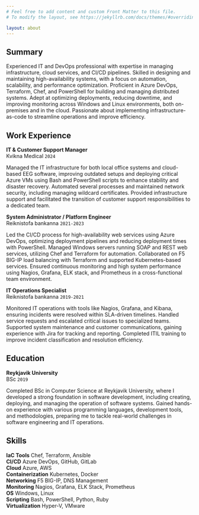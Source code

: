 ```yaml
---
# Feel free to add content and custom Front Matter to this file.
# To modify the layout, see https://jekyllrb.com/docs/themes/#overriding-theme-defaults

layout: about
---
```


## Summary

Experienced IT and DevOps professional with expertise in managing infrastructure, cloud services, and CI/CD pipelines. Skilled in designing and maintaining high-availability systems, with a focus on automation, scalability, and performance optimization. Proficient in Azure DevOps, Terraform, Chef, and PowerShell for building and managing distributed systems. Adept at optimizing deployments, reducing downtime, and improving monitoring across Windows and Linux environments, both on-premises and in the cloud. Passionate about implementing infrastructure-as-code to streamline operations and improve efficiency.

## Work Experience

__IT & Customer Support Manager__\
Kvikna Medical `2024`

Managed the IT infrastructure for both local office systems and cloud-based EEG software, improving outdated setups and deploying critical Azure VMs using Bash and PowerShell scripts to enhance stability and disaster recovery. Automated several processes and maintained network security, including managing wildcard certificates. Provided infrastructure support and facilitated the transition of customer support responsibilities to a dedicated team.

__System Administrator / Platform Engineer__\
Reiknistofa bankanna `2021-2023`

Led the CI/CD process for high-availability web services using Azure DevOps, optimizing deployment pipelines and reducing deployment times with PowerShell. Managed Windows servers running SOAP and REST web services, utilizing Chef and Terraform for automation. Collaborated on F5 BIG-IP load balancing with Terraform and supported Kubernetes-based services. Ensured continuous monitoring and high system performance using Nagios, Grafana, ELK stack, and Prometheus in a cross-functional team environment.

__IT Operations Specialist__\
Reiknistofa bankanna `2019-2021`

Monitored IT operations with tools like Nagios, Grafana, and Kibana, ensuring incidents were resolved within SLA-driven timelines. Handled service requests and escalated critical issues to specialized teams. Supported system maintenance and customer communications, gaining experience with Jira for tracking and reporting. Completed ITIL training to improve incident classification and resolution efficiency.

## Education

__Reykjavik University__\
BSc `2019`

Completed BSc in Computer Science at Reykjavik University, where I developed a strong foundation in software development, including creating, deploying, and managing the operation of software systems. Gained hands-on experience with various programming languages, development tools, and methodologies, preparing me to tackle real-world challenges in software engineering and IT operations.

## Skills

**IaC Tools** Chef, Terraform, Ansible\
**CI/CD** Azure DevOps, GitHub, GitLab\
**Cloud** Azure, AWS\
**Containerization** Kubernetes, Docker\
**Networking** F5 BIG-IP, DNS Management\
**Monitoring** Nagios, Grafana, ELK Stack, Prometheus\
**OS** Windows, Linux\
**Scripting** Bash, PowerShell, Python, Ruby\
**Virtualization** Hyper-V, VMware